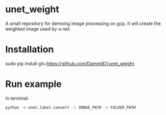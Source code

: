 # unet_weight
A small repository for demoing image processing on gcp. It will create the weighted image used by u-net.

# Installation
sudo pip install git+https://github.com/Dammi87/unet_weight

# Run example
In terminal:
```bash
python -m unet.label.convert -i IMAGE_PATH -o FOLDER_PATH
```
